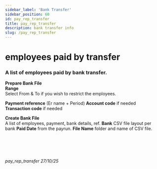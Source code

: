 ```yaml
---
sidebar_label: 'Bank Transfer'
sidebar_position: 60
id: pay_rep_transfer
title: pay_rep_transfer
description: bank transfer info
slug: /pay_rep_transfer
---
```


# employees paid by transfer

### A list of employees paid by bank transfer.

**Prepare Bank File**  
  **Range**  
  Select From & To if you wish to restrict the employees.  

  **Payment reference** (Er name + Period)
  **Account code** if needed
  **Transaction code** if needed

**Create Bank File**  
A list of employees, payment, bank details, ref.
    **Bank** CSV file layout per bank
    **Paid Date** from the payrun.
    **File Name** folder and name of CSV file.
<br/>
<br/>
<br/>
<br/>
<br/>
###### pay_rep_transfer 27/10/25
